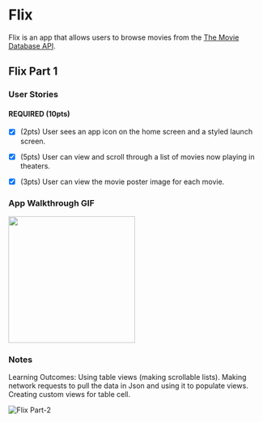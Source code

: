 # Flix

Flix is an app that allows users to browse movies from the [The Movie Database API](http://docs.themoviedb.apiary.io/#).

## Flix Part 1

### User Stories

#### REQUIRED (10pts)
- [x] (2pts) User sees an app icon on the home screen and a styled launch screen.
- [x] (5pts) User can view and scroll through a list of movies now playing in theaters.
- [x] (3pts) User can view the movie poster image for each movie.



### App Walkthrough GIF
<img src="http://g.recordit.co/ZRwzitFAwc.gif" width=250><br>

### Notes
Learning Outcomes: Using table views (making scrollable lists). Making network requests to pull the data in Json and using it to populate views. Creating custom views for table cell.


![Flix Part-2](https://github.com/surbhihajela/Flix/blob/master/FlixPart2.gif)
